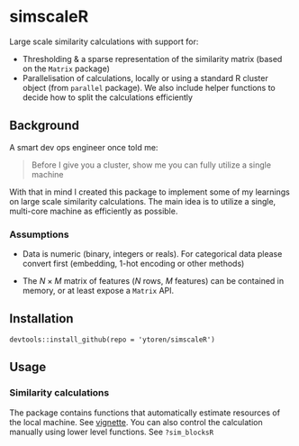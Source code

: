 # simscaleR

Large scale similarity calculations with support for:
* Thresholding & a sparse representation of the similarity matrix (based on the `Matrix` package)
* Parallelisation of calculations, locally or using a standard R cluster object (from `parallel` package). We also include helper functions to decide how to split the calculations efficiently  

## Background

A smart dev ops engineer once told me: 
> Before I give you a cluster, show me you can fully utilize a single machine

With that in mind I created this package to implement some of my learnings on large scale similarity calculations. The main idea is to utilize a single, multi-core machine as efficiently as possible.

### Assumptions

* Data is numeric (binary, integers or reals). For categorical data please convert first (embedding, 1-hot encoding or other methods)

* The $N\times M$ matrix of features ($N$ rows, $M$ features) can be contained in memory, or at least expose a `Matrix` API. 


## Installation
`devtools::install_github(repo = 'ytoren/simscaleR')`

## Usage

### Similarity calculations 

The package contains functions that automatically estimate resources of the local machine. See [vignette]('/vignettes/estimating-local-resources.Rmd'). You can also control the calculation manually using lower level functions. See `?sim_blocksR`

